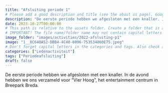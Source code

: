 ```yaml
---
title: "Afsluiting periode 1"
# Please add a good description and title (see the about us page). Google uses it to recommend the website
description: "De eerste periode hebben we afgesloten met een knaller. In de avond hebben we ons verzameld voor “Vier Hoog”, het entertainment centrum in Breepark Breda."
date: 2023-10-27T00:00:00
# This path is relative to the assets folder. Create a folder that is assets/images/activities/file-name
# IMPORTANT! The file name/folder name may not contain capital letters!
image_folder: "images/activities/2022-afsluiting-p1"
image: "1__8C648A52-DBB4-4C40-8096-753534860E75.jpeg"
# Don't forget capital letters in the categories and tags. Also check all categories and tags by loading the activities page and looking at the list.
categories: ["Ledenactiviteit"]
tags: ["Periodeafsluiting"]
draft: false
---
```


De eerste periode hebben we afgesloten met een knaller. In de avond hebben we ons verzameld voor “Vier Hoog”, het entertainment centrum in Breepark Breda.